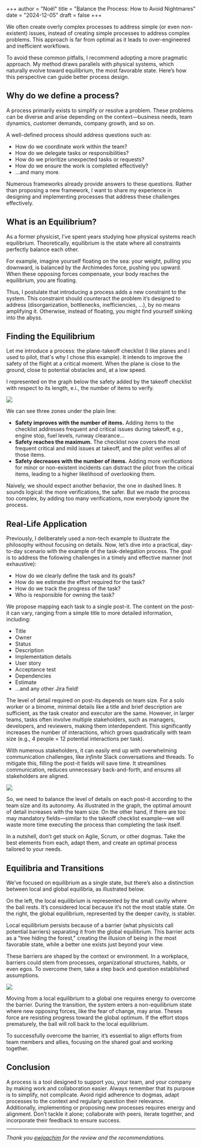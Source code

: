 +++
author = "Noël"
title = "Balance the Process: How to Avoid Nightmares"
date = "2024-12-05"
draft = false
+++

We often create overly complex processes to address simple (or even non-existent) issues, instead of creating simple processes to address complex problems. This approach is far from optimal as it leads to over-engineered and inefficient workflows.

To avoid these common pitfalls, I recommend adopting a more pragmatic approach. My method draws parallels with physical systems, which naturally evolve toward equilibrium, the most favorable state. Here’s how this perspective can guide better process design.

## Why do we define a process?

A process primarily exists to simplify or resolve a problem. These problems can be diverse and arise depending on the context—business needs, team dynamics, customer demands, company growth, and so on.

A well-defined process should address questions such as:

* How do we coordinate work within the team?  
* How do we delegate tasks or responsibilities?  
* How do we prioritize unexpected tasks or requests?  
* How do we ensure the work is completed effectively?  
* …and many more.

Numerous frameworks already provide answers to these questions. Rather than proposing a new framework, I want to share my experience in designing and implementing processes that address these challenges effectively.

## What is an Equilibrium?

As a former physicist, I’ve spent years studying how physical systems reach equilibrium. Theoretically, equilibrium is the state where all constraints perfectly balance each other.

For example, imagine yourself floating on the sea: your weight, pulling you downward, is balanced by the Archimedes force, pushing you upward. When these opposing forces compensate, your body reaches the equilibrium, you are floating.

Thus, I postulate that introducing a process adds a new constraint to the system. This constraint should counteract the problem it’s designed to address (disorganization, bottlenecks, inefficiencies, …), by no means amplifying it. Otherwise, instead of floating, you might find yourself sinking into the abyss.

## Finding the Equilibrium

Let me introduce a process: the plane-takeoff checklist (I like planes and I used to pilot, that's why I chose this example). It intends to improve the safety of the flight at a critical moment. When the plane is close to the ground, close to potential obstacles and, at a low speed.

I represented on the graph below the safety added by the takeoff checklist with respect to its length, e.i., the number of items to verify.

![](images/image1.png)

We can see three zones under the plain line:
* **Safety improves with the number of items.** Adding items to the checklist addresses frequent and critical issues during takeoff, e.g., engine stop, fuel levels, runway clearance…  
* **Safety reaches the maximum.** The checklist now covers the most frequent critical and mild issues at takeoff, and the pilot verifies all of those items.  
* **Safety decreases with the number of items.** Adding more verifications for minor or non-existent incidents can distract the pilot from the critical items, leading to a higher likelihood of overlooking them.

Naively, we should expect another behavior, the one in dashed lines. It sounds logical: the more verifications, the safer. But we made the process too complex, by adding too many verifications, now everybody ignore the process. 

## Real-Life Application

Previously, I deliberately used a non-tech example to illustrate the philosophy without focusing on details. Now, let’s dive into a practical, day-to-day scenario with the example of the task-delegation process. The goal is to address the following challenges in a timely and effective manner (not exhaustive):

* How do we clearly define the task and its goals?  
* How do we estimate the effort required for the task?  
* How do we track the progress of the task?  
* Who is responsible for owning the task?

We propose mapping each task to a single post-it. The content on the post-it can vary, ranging from a simple title to more detailed information, including:

* Title  
* Owner  
* Status  
* Description  
* Implementation details  
* User story  
* Acceptance test  
* Dependencies  
* Estimate
* …and any other Jira field!

The level of detail required on post-its depends on team size. For a solo worker or a binome, minimal details like a title and brief description are sufficient, as the task creator and executor are the same. However, in larger teams, tasks often involve multiple stakeholders, such as managers, developers, and reviewers, making them interdependent. This significantly increases the number of interactions, which grows quadratically with team size (e.g., 4 people \= 12 potential interactions per task).

With numerous stakeholders, it can easily end up with overwhelming communication challenges, like _infinite_ Slack conversations and threads. To mitigate this, filling the post-it fields will save time. It streamlines communication, reduces unnecessary back-and-forth, and ensures all stakeholders are aligned.

![](images/image2.png)

So, we need to balance the level of details on each post-it according to the team size and its autonomy. As illustrated in the graph, the optimal amount of detail increases with the team size. On the other hand, if there are too may mandatory fields—similar to the takeoff checklist example—we will waste more time executing the process than completing the task itself.

In a nutshell, don’t get stuck on Agile, Scrum, or other dogmas. Take the best elements from each, adapt them, and create an optimal process tailored to your needs.

## Equilibria and Transitions

We’ve focused on equilibrium as a single state, but there’s also a distinction between local and global equilibria, as illustrated below.  

On the left, the local equilibrium is represented by the small cavity where the ball rests. It’s considered local because it’s not the most stable state. On the right, the global equilibrium, represented by the deeper cavity, is stabler.

Local equilibrium persists because of a barrier (what physicists call potential barriers) separating it from the global equilibrium. This barrier acts as a "tree hiding the forest," creating the illusion of being in the most favorable state, while a better one exists just beyond your view.  

These barriers are shaped by the context or environment. In a workplace, barriers could stem from processes, organizational structures, habits, or even egos. To overcome them, take a step back and question established assumptions.  

![](images/image3.png)

Moving from a local equilibrium to a global one requires energy to overcome the barrier. During the transition, the system enters a non-equilibrium state where new opposing forces, like the fear of change, may arise. Theses force are resisting progress toward the global optimum. If the effort stops prematurely, the ball will roll back to the local equilibrium.

To successfully overcome the barrier, it’s essential to align efforts from team members and allies, focusing on the shared goal and working together.

## Conclusion

A process is a tool designed to support you, your team, and your company by making work and collaboration easier. Always remember that its purpose is to simplify, not complicate. Avoid rigid adherence to dogmas, adapt processes to the context and regularly question their relevance. Additionally, implementing or proposing new processes requires energy and alignment. Don’t tackle it alone; collaborate with peers, iterate together, and incorporate their feedback to ensure success.

---

_Thank you [ewjoachim](https://github.com/ewjoachim) for the review and the recommendations._